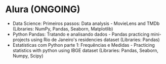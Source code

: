 # Alura (ONGOING)

- Data Science: Primeiros passos: Data analysis - MovieLens and TMDb (Libraries: NumPy, Pandas, Seaborn, Matplotlib)
- Python Pandas: Tratando e analisando dados - Pandas practicing mini-projects using Rio de Janeiro's residencies dataset (Libraries: Pandas)
- Estatísticas com Python parte 1: Frequências e Medidas - Practicing statistics with python using IBGE dataset (Libraries: Pandas, Seaborn, Numpy, Scipy)
